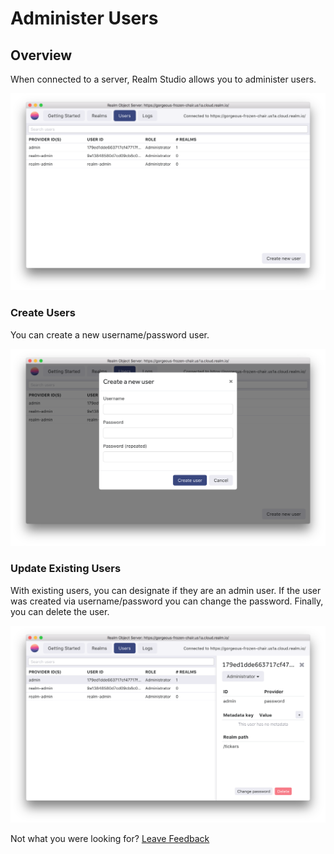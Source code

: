 # Administer Users

## Overview

When connected to a server, Realm Studio allows you to administer users.

![View your list of users](../.gitbook/assets/image%20%288%29.png)

### Create Users

You can create a new username/password user.

![](../.gitbook/assets/image%20%2812%29.png)

### Update Existing Users

With existing users, you can designate if they are an admin user. If the user was created via username/password you can change the password. Finally, you can delete the user.

![](../.gitbook/assets/image%20%289%29.png)

Not what you were looking for? [Leave Feedback](https://realm3.typeform.com/to/A4guM3) 

